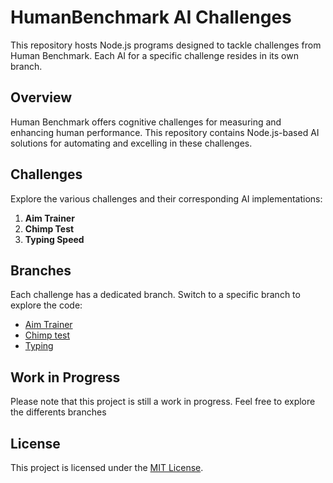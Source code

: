 # HumanBenchmark AI Challenges

This repository hosts Node.js programs designed to tackle challenges from Human Benchmark. Each AI for a specific challenge resides in its own branch.

## Overview

Human Benchmark offers cognitive challenges for measuring and enhancing human performance. This repository contains Node.js-based AI solutions for automating and excelling in these challenges.

## Challenges

Explore the various challenges and their corresponding AI implementations:

1. **Aim Trainer**
2. **Chimp Test**
5. **Typing Speed**
   <!-- Add more challenges as needed -->

## Branches

Each challenge has a dedicated branch. Switch to a specific branch to explore the code:

- [Aim Trainer](https://github.com/gpaul-faldin/HumanBenchmarkAI/tree/AimTrainer)
- [Chimp test](https://github.com/gpaul-faldin/HumanBenchmarkAI/tree/Chimp)
- [Typing](https://github.com/gpaul-faldin/HumanBenchmarkAI/tree/Typing)

## Work in Progress

Please note that this project is still a work in progress. Feel free to explore the differents branches

## License

This project is licensed under the [MIT License](LICENSE).
